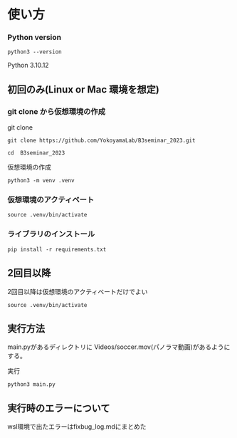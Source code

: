 # 使い方

### Python version
```
python3 --version
```
Python 3.10.12

## 初回のみ(Linux or Mac 環境を想定)

### git clone から仮想環境の作成
git clone 
``` 
git clone https://github.com/YokoyamaLab/B3seminar_2023.git
```
```
cd  B3seminar_2023
```
仮想環境の作成

```
python3 -m venv .venv
```
### 仮想環境のアクティベート
```
source .venv/bin/activate
```

### ライブラリのインストール
```
pip install -r requirements.txt
```


## 2回目以降
2回目以降は仮想環境のアクティベートだけでよい
```
source .venv/bin/activate
```

## 実行方法
main.pyがあるディレクトリに
Videos/soccer.mov(パノラマ動画)があるようにする。


実行
```
python3 main.py
```


## 実行時のエラーについて
wsl環境で出たエラーはfixbug_log.mdにまとめた
